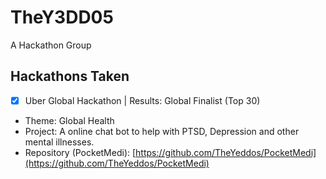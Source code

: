# TheY3DD05

A Hackathon Group

## Hackathons Taken

- [x] Uber Global Hackathon | Results: Global Finalist (Top 30)
  
- Theme: Global Health
- Project: A online chat bot to help with PTSD, Depression and other mental illnesses.
- Repository (PocketMedi): [https://github.com/TheYeddos/PocketMedi](https://github.com/TheYeddos/PocketMedi)
